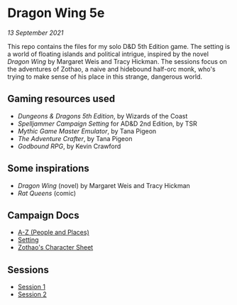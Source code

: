 # Dragon Wing 5e

*13 September 2021*

This repo contains the files for my solo D&D 5th Edition game. The setting is a world of floating islands and political intrigue, inspired by the novel *Dragon Wing* by Margaret Weis and Tracy Hickman. The sessions focus on the adventures of Zothao, a naive and hidebound half-orc monk, who's trying to make sense of his place in this strange, dangerous world.

## Gaming resources used

- *Dungeons & Dragons 5th Edition*, by Wizards of the Coast
- *Spelljammer Campaign Setting* for AD&D 2nd Edition, by TSR
- *Mythic Game Master Emulator*, by Tana Pigeon
- *The Adventure Crafter*, by Tana Pigeon
- *Godbound RPG*, by Kevin Crawford

## Some inspirations

- *Dragon Wing* (novel) by Margaret Weis and Tracy Hickman
- *Rat Queens* (comic)

## Campaign Docs

- [A-Z \(People and Places\)](https://github.com/jimmyturnip/dragon-wing-5e/blob/master/a-z.md)
- [Setting](https://github.com/jimmyturnip/dragon-wing-5e/blob/master/setting.md)
- [Zothao's Character Sheet](https://github.com/jimmyturnip/dragon-wing-5e/blob/master/pc-zothao.md)

## Sessions

- [Session 1](https://github.com/jimmyturnip/dragon-wing-5e/blob/master/session-01.md)
- [Session 2](https://github.com/jimmyturnip/dragon-wing-5e/blob/master/session-02.md)

